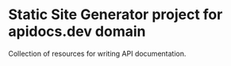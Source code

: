# Static Site Generator project for apidocs.dev domain
Collection of resources for writing API documentation.
